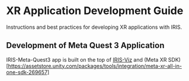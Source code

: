 # XR Application Development Guide

Instructions and best practices for developing XR applications with IRIS.

## Development of Meta Quest 3 Application

IRIS-Meta-Quest3 app is built on the top of [IRIS-Viz](https://github.com/intuitive-robots/IRIS-Viz) and (Meta XR SDK)[https://assetstore.unity.com/packages/tools/integration/meta-xr-all-in-one-sdk-269657]

